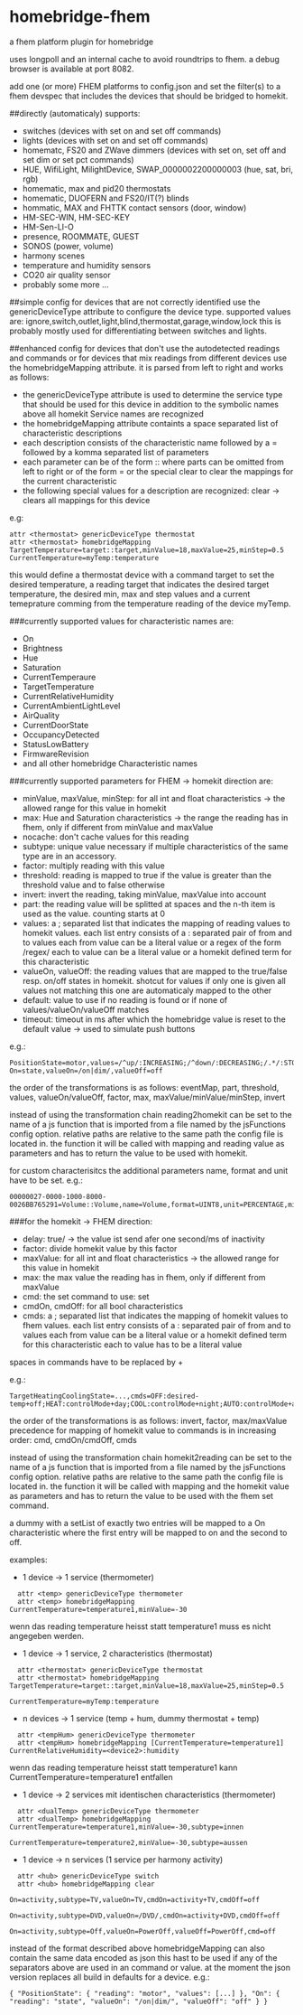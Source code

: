 # homebridge-fhem
a fhem platform plugin for homebridge

uses longpoll and an internal cache to avoid roundtrips to fhem.
a debug browser is available at port 8082.

add one (or more) FHEM platforms to config.json and set the filter(s) to a fhem devspec that
includes the devices that should be bridged to homekit.

##directly (automaticaly) supports:
- switches (devices with set on and set off commands)
- lights (devices with set on and set off commands)
- homematc, FS20 and ZWave dimmers (devices with set on, set off and set dim or set pct commands)
- HUE, WifiLight, MilightDevice, SWAP_0000002200000003 (hue, sat, bri, rgb)
- homematic, max and pid20 thermostats
- homematic, DUOFERN and FS20/IT(?) blinds
- hommatic, MAX and FHTTK contact sensors (door, window)
- HM-SEC-WIN, HM-SEC-KEY
- HM-Sen-LI-O
- presence, ROOMMATE, GUEST
- SONOS (power, volume)
- harmony scenes
- temperature and humidity sensors
- CO20 air quality sensor
- probably some more ...


##simple config
for devices that are not correctly identified use the genericDeviceType attribute to configure the device type.
supported values are: ignore,switch,outlet,light,blind,thermostat,garage,window,lock
this is probably mostly used for differentiating between switches and lights.

##enhanced config
for devices that don't use the autodetected readings and commands or for devices that mix readings from different
devices use the homebridgeMapping attribute. it is parsed from left to right and works as follows:
- the genericDeviceType attribute is used to determine the service type that should be used for this device
  in addition to the symbolic names above all homekit Service names are recognized
- the homebridgeMapping attribute containts a space separated list of characteristic descriptions
- each description consists of the characteristic name followed by a = followed by a komma separated list of parameters
- each parameter can be of the form <command>:<device>:<reading> where parts can be omitted from left to right
  or of the form <name>=<value> or the special clear to clear the mappings for the current characteristic
- the following special values for a description are recognized: clear -> clears all mappings for this device

e.g:
```
attr <thermostat> genericDeviceType thermostat
attr <thermostat> homebridgeMapping TargetTemperature=target::target,minValue=18,maxValue=25,minStep=0.5 CurrentTemperature=myTemp:temperature
```

this would define a thermostat device with a command target to set the desired temperature, a reading target that indicates the desired target temperature, the desired min, max and step values and a current temeprature comming from the temperature reading of the device myTemp.


###currently supported values for characteristic names are:
- On
- Brightness
- Hue
- Saturation
- CurrentTemperaure
- TargetTemperature
- CurrentRelativeHumidity
- CurrentAmbientLightLevel
- AirQuality
- CurrentDoorState
- OccupancyDetected
- StatusLowBattery
- FirmwareRevision
- and all other homebridge Characteristic names

###currently supported parameters for FHEM -> homekit direction are:
- minValue, maxValue, minStep: for all int and float characteristics -> the allowed range for this value in homekit
- max: Hue and Saturation characteristics -> the range the reading has in fhem, only if different from minValue and maxValue
- nocache: don't cache values for this reading
- subtype: unique value necessary if multiple characteristics of the same type are in an accessory.
- factor: multiply reading with this value
- threshold: reading is mapped to true if the value is greater than the threshold value and to false otherwise
- invert: invert the reading, taking minValue, maxValue into account
- part: the reading value will be splitted at spaces and the n-th item is used as the value. counting starts at 0
- values: a ; separated list that indicates the mapping of reading values to homekit values.
          each list entry consists of a : separated pair of from and to values
          each from value can be a literal value or a regex of the form /regex/
          each to value can be a literal value or a homekit defined term for this characteristic
- valueOn, valueOff: the reading values that are mapped to the true/false resp. on/off states in homekit. shotcut for values
                     if only one is given all values not matching this one are automaticaly mapped to the other
- default: value to use if no reading is found or if none of values/valueOn/valueOff matches
- timeout: timeout in ms after which the homebridge value is reset to the default value -> used to simulate push buttons

e.g.:
```
PositionState=motor,values=/^up/:INCREASING;/^down/:DECREASING;/.*/:STOPPED On=state,valueOn=/on|dim/,valueOff=off
```

the order of the transformations is as follows: eventMap, part, threshold, values, valueOn/valueOff, factor, max, maxValue/minValue/minStep, invert

instead of using the transformation chain reading2homekit can be set to the name of a js function that is imported from a file
named by the jsFunctions config option. relative paths are relative to the same path the config file is located in.
the function it will be called with mapping and reading value as parameters and has to return the value to be used with homekit.

for custom characterisitcs the additional parameters name, format and unit have to be set. e.g.:
```
00000027-0000-1000-8000-0026BB765291=Volume::Volume,name=Volume,format=UINT8,unit=PERCENTAGE,minValue=0,maxValue=0,minStep=1
```


###for the homekit -> FHEM direction:
- delay: true/<number> -> the value ist send afer one second/<number>ms of inactivity
- factor: divide homekit value by this factor
- maxValue: for all int and float characteristics -> the allowed range for this value in homekit
- max: the max value the reading has in fhem, only if different from maxValue
- cmd: the set command to use: set <device> <cmd> <value>
- cmdOn, cmdOff: for all bool characteristics
- cmds: a ; separated list that indicates the mapping of homekit values to fhem values.
        each list entry consists of a : separated pair of from and to values
        each from value can be a literal value or a homekit defined term for this characteristic
        each to value has to be a literal value

spaces in commands have to be replaced by +

e.g.:
```
TargetHeatingCoolingState=...,cmds=OFF:desired-temp+off;HEAT:controlMode+day;COOL:controlMode+night;AUTO:controlMode+auto
```

the order of the transformations is as follows: invert, factor, max/maxValue
precedence for mapping of homekit value to commands is in increasing order: cmd, cmdOn/cmdOff, cmds

instead of using the transformation chain homekit2reading can be set to the name of a js function that is imported from a file
named by the jsFunctions config option. relative paths are relative to the same path the config file is located in.
the function it will be called with mapping and the homekit value as parameters and has to return the value to be used with the fhem set command.

a dummy with a setList of exactly two entries will be mapped to a On characteristic where the first entry will be mapped to on and the second to off.


examples:
- 1 device -> 1 service (thermometer)
```
  attr <temp> genericDeviceType thermometer
  attr <temp> homebridgeMapping CurrentTemperature=temperature1,minValue=-30
```
  wenn das reading temperature heisst statt temperature1 muss es nicht angegeben werden.

- 1 device -> 1 service, 2 characteristics (thermostat)
```
  attr <thermostat> genericDeviceType thermostat
  attr <thermostat> homebridgeMapping TargetTemperature=target::target,minValue=18,maxValue=25,minStep=0.5
                                      CurrentTemperature=myTemp:temperature
```

- n devices -> 1 service (temp + hum, dummy thermostat + temp)
```
  attr <tempHum> genericDeviceType thermometer
  attr <tempHum> homebridgeMapping [CurrentTemperature=temperature1] CurrentRelativeHumidity=<device2>:humidity
```
  wenn das reading temperature heisst statt temperature1 kann CurrentTemperature=temperature1 entfallen

- 1 device -> 2 services mit identischen characteristics (thermometer)
```
  attr <dualTemp> genericDeviceType thermometer
  attr <dualTemp> homebridgeMapping CurrentTemperature=temperature1,minValue=-30,subtype=innen
                                    CurrentTemperature=temperature2,minValue=-30,subtype=aussen
```

- 1 device  -> n services (1 service per harmony activity)
```
  attr <hub> genericDeviceType switch
  attr <hub> homebridgeMapping clear
                               On=activity,subtype=TV,valueOn=TV,cmdOn=activity+TV,cmdOff=off
                               On=activity,subtype=DVD,valueOn=/DVD/,cmdOn=activity+DVD,cmdOff=off
                               On=activity,subtype=Off,valueOn=PowerOff,valueOff=PowerOff,cmd=off
```


instead of the format described above homebridgeMapping can also contain the same data encoded as json
this hast to be used if any of the separators above are used in an command or value. at the moment the
json version replaces all build in defaults for a device. e.g.:
```
{ "PositionState": { "reading": "motor", "values": [...] }, "On": { "reading": "state", "valueOn": "/on|dim/", "valueOff": "off" } }
```
